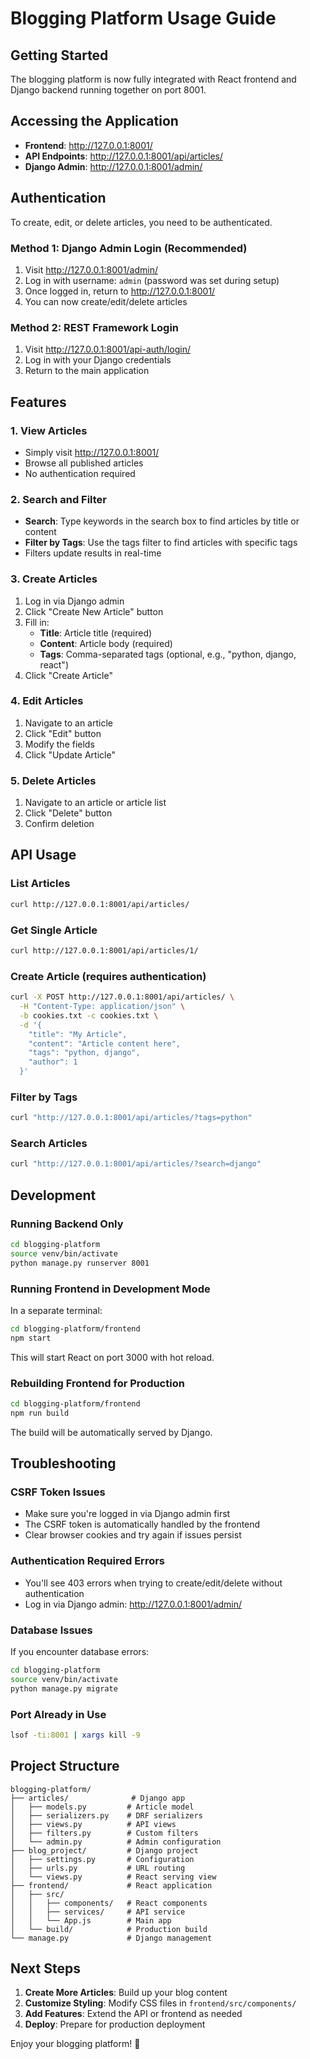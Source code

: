 # Blogging Platform Usage Guide

## Getting Started

The blogging platform is now fully integrated with React frontend and Django backend running together on port 8001.

## Accessing the Application

- **Frontend**: http://127.0.0.1:8001/
- **API Endpoints**: http://127.0.0.1:8001/api/articles/
- **Django Admin**: http://127.0.0.1:8001/admin/

## Authentication

To create, edit, or delete articles, you need to be authenticated.

### Method 1: Django Admin Login (Recommended)
1. Visit http://127.0.0.1:8001/admin/
2. Log in with username: `admin` (password was set during setup)
3. Once logged in, return to http://127.0.0.1:8001/
4. You can now create/edit/delete articles

### Method 2: REST Framework Login
1. Visit http://127.0.0.1:8001/api-auth/login/
2. Log in with your Django credentials
3. Return to the main application

## Features

### 1. View Articles
- Simply visit http://127.0.0.1:8001/
- Browse all published articles
- No authentication required

### 2. Search and Filter
- **Search**: Type keywords in the search box to find articles by title or content
- **Filter by Tags**: Use the tags filter to find articles with specific tags
- Filters update results in real-time

### 3. Create Articles
1. Log in via Django admin
2. Click "Create New Article" button
3. Fill in:
   - **Title**: Article title (required)
   - **Content**: Article body (required)
   - **Tags**: Comma-separated tags (optional, e.g., "python, django, react")
4. Click "Create Article"

### 4. Edit Articles
1. Navigate to an article
2. Click "Edit" button
3. Modify the fields
4. Click "Update Article"

### 5. Delete Articles
1. Navigate to an article or article list
2. Click "Delete" button
3. Confirm deletion

## API Usage

### List Articles
```bash
curl http://127.0.0.1:8001/api/articles/
```

### Get Single Article
```bash
curl http://127.0.0.1:8001/api/articles/1/
```

### Create Article (requires authentication)
```bash
curl -X POST http://127.0.0.1:8001/api/articles/ \
  -H "Content-Type: application/json" \
  -b cookies.txt -c cookies.txt \
  -d '{
    "title": "My Article",
    "content": "Article content here",
    "tags": "python, django",
    "author": 1
  }'
```

### Filter by Tags
```bash
curl "http://127.0.0.1:8001/api/articles/?tags=python"
```

### Search Articles
```bash
curl "http://127.0.0.1:8001/api/articles/?search=django"
```

## Development

### Running Backend Only
```bash
cd blogging-platform
source venv/bin/activate
python manage.py runserver 8001
```

### Running Frontend in Development Mode
In a separate terminal:
```bash
cd blogging-platform/frontend
npm start
```
This will start React on port 3000 with hot reload.

### Rebuilding Frontend for Production
```bash
cd blogging-platform/frontend
npm run build
```
The build will be automatically served by Django.

## Troubleshooting

### CSRF Token Issues
- Make sure you're logged in via Django admin first
- The CSRF token is automatically handled by the frontend
- Clear browser cookies and try again if issues persist

### Authentication Required Errors
- You'll see 403 errors when trying to create/edit/delete without authentication
- Log in via Django admin: http://127.0.0.1:8001/admin/

### Database Issues
If you encounter database errors:
```bash
cd blogging-platform
source venv/bin/activate
python manage.py migrate
```

### Port Already in Use
```bash
lsof -ti:8001 | xargs kill -9
```

## Project Structure

```
blogging-platform/
├── articles/              # Django app
│   ├── models.py         # Article model
│   ├── serializers.py    # DRF serializers
│   ├── views.py          # API views
│   ├── filters.py        # Custom filters
│   └── admin.py          # Admin configuration
├── blog_project/         # Django project
│   ├── settings.py       # Configuration
│   ├── urls.py           # URL routing
│   └── views.py          # React serving view
├── frontend/             # React application
│   ├── src/
│   │   ├── components/   # React components
│   │   ├── services/     # API service
│   │   └── App.js        # Main app
│   └── build/            # Production build
└── manage.py             # Django management
```

## Next Steps

1. **Create More Articles**: Build up your blog content
2. **Customize Styling**: Modify CSS files in `frontend/src/components/`
3. **Add Features**: Extend the API or frontend as needed
4. **Deploy**: Prepare for production deployment

Enjoy your blogging platform! 🎉
